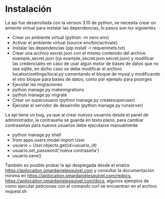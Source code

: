 # Instalación

La api fue desarrollada con la version 3.10 de python, se necesita crear un amiente virtual para instalar las dependencias, lo pasos son los siguientes

* Crear un ambiente virtual (python -m venv env)
* Activar el ambiente virtual (source env/bin/activate)
* Instalar las dependencias (pip install -r requerimets.txt)
* Crear una archivo secret.json con el mismo contenido del archivo example_secret.json (cp example_secret.json secret.json) y modificar las credenciales en caso de usar algun motor de bases de datos que no sea sqlite, en dicho caso se debe modificar el archivo location/settings/local.py comentando el bloque de mysql y modificando el otro bloque para bases de datos, como por ejemplo para postrges
* Ejecutar las migraciones
* python manage.py makemigrations
* python manage.py migrate
* Crear un superusuario (python manage.py createsuperuser)
* Ejecutar el servidor de desarrollo (python manage.py runserver)

La api tiene un bug, ya que al crear nuevos usuarios desde el panel de administrador, la contraseña se guarda en texto plano, para cambiar contraseñas para nuevos usuarios debe ejecutarse manualmente 
* python manage.py shell
* from apps.users.model import User
* usuario = User.objects.get(id=usuario_id)
* usuario.set_password('nueva contraseña')
* usuario.save()

También es posible probar la api desplegada desde el enalce https://apilocation.omardanielesquivel.com y consultar la documentación minima en https://apilocation.omardanielesquivel.com/redocs, https://apilocation.omardanielesquivel.com/docs, algunos ejemplos de como ejecutar peticiones con el comando curl se encuentran en el archivo request.sh